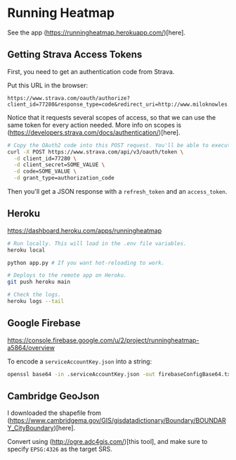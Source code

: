 # Running Heatmap

See the app (https://runningheatmap.herokuapp.com/)[here].

## Getting Strava Access Tokens

First, you need to get an authentication code from Strava.

Put this URL in the browser:
```
https://www.strava.com/oauth/authorize?client_id=77280&response_type=code&redirect_uri=http://www.miloknowles.com&approval_prompt=force&scope=read_all,profile:read_all,activity:read_all
```

Notice that it requests several scopes of access, so that we can use the same token for every action needed. More info on scopes is (https://developers.strava.com/docs/authentication/)[here].

```bash
# Copy the OAuth2 code into this POST request. You'll be able to execute the request once, and should get an access token in the JSON response.
curl -X POST https://www.strava.com/api/v3/oauth/token \
  -d client_id=77280 \
  -d client_secret=SOME_VALUE \
  -d code=SOME_VALUE \
  -d grant_type=authorization_code
```

Then you'll get a JSON response with a `refresh_token` and an `access_token`.

## Heroku

https://dashboard.heroku.com/apps/runningheatmap

```bash
# Run locally. This will load in the .env file variables.
heroku local

python app.py # If you want hot-reloading to work.

# Deploys to the remote app on Heroku.
git push heroku main

# Check the logs.
heroku logs --tail
```

## Google Firebase

https://console.firebase.google.com/u/2/project/runningheatmap-a5864/overview

To encode a `serviceAccountKey.json` into a string:
```bash
openssl base64 -in .serviceAccountKey.json -out firebaseConfigBase64.txt -A
```

## Cambridge GeoJson

I downloaded the shapefile from (https://www.cambridgema.gov/GIS/gisdatadictionary/Boundary/BOUNDARY_CityBoundary)[here].

Convert using (http://ogre.adc4gis.com/)[this tool], and make sure to specify `EPSG:4326` as the target SRS.
